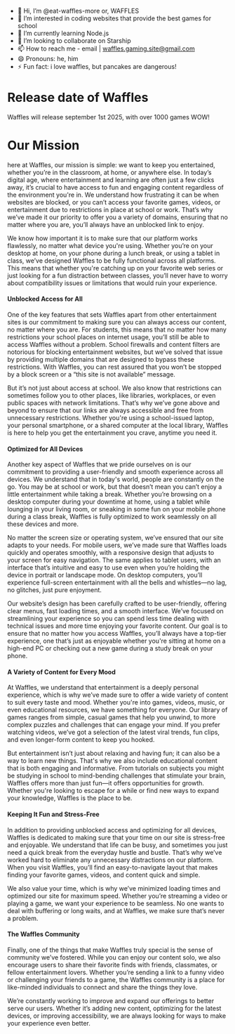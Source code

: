 
- 👋 Hi, I’m @eat-waffles-more or, WAFFLES
- 👀 I’m interested in coding websites that provide the best games for school
- 🌱 I’m currently learning Node.js
- 💞️ I’m looking to collaborate on Starship
- 📫 How to reach me - email | waffles.gaming.site@gmail.com
- 😄 Pronouns: he, him
- ⚡ Fun fact: i love waffles, but pancakes are dangerous!

# Release date of Waffles

Waffles will release september 1st 2025, with over 1000 games WOW!

# Our Mission

here at Waffles, our mission is simple: we want to keep you entertained, whether you’re in the classroom, at home, or anywhere else. In today’s digital age, where entertainment and learning are often just a few clicks away, it’s crucial to have access to fun and engaging content regardless of the environment you're in. We understand how frustrating it can be when websites are blocked, or you can’t access your favorite games, videos, or entertainment due to restrictions in place at school or work. That’s why we’ve made it our priority to offer you a variety of domains, ensuring that no matter where you are, you’ll always have an unblocked link to enjoy.

We know how important it is to make sure that our platform works flawlessly, no matter what device you're using. Whether you’re on your desktop at home, on your phone during a lunch break, or using a tablet in class, we’ve designed Waffles to be fully functional across all platforms. This means that whether you're catching up on your favorite web series or just looking for a fun distraction between classes, you’ll never have to worry about compatibility issues or limitations that would ruin your experience.

#### Unblocked Access for All

One of the key features that sets Waffles apart from other entertainment sites is our commitment to making sure you can always access our content, no matter where you are. For students, this means that no matter how many restrictions your school places on internet usage, you’ll still be able to access Waffles without a problem. School firewalls and content filters are notorious for blocking entertainment websites, but we’ve solved that issue by providing multiple domains that are designed to bypass these restrictions. With Waffles, you can rest assured that you won’t be stopped by a block screen or a “this site is not available” message.

But it’s not just about access at school. We also know that restrictions can sometimes follow you to other places, like libraries, workplaces, or even public spaces with network limitations. That’s why we’ve gone above and beyond to ensure that our links are always accessible and free from unnecessary restrictions. Whether you're using a school-issued laptop, your personal smartphone, or a shared computer at the local library, Waffles is here to help you get the entertainment you crave, anytime you need it.

#### Optimized for All Devices

Another key aspect of Waffles that we pride ourselves on is our commitment to providing a user-friendly and smooth experience across all devices. We understand that in today's world, people are constantly on the go. You may be at school or work, but that doesn’t mean you can’t enjoy a little entertainment while taking a break. Whether you’re browsing on a desktop computer during your downtime at home, using a tablet while lounging in your living room, or sneaking in some fun on your mobile phone during a class break, Waffles is fully optimized to work seamlessly on all these devices and more.

No matter the screen size or operating system, we’ve ensured that our site adapts to your needs. For mobile users, we’ve made sure that Waffles loads quickly and operates smoothly, with a responsive design that adjusts to your screen for easy navigation. The same applies to tablet users, with an interface that’s intuitive and easy to use even when you’re holding the device in portrait or landscape mode. On desktop computers, you’ll experience full-screen entertainment with all the bells and whistles—no lag, no glitches, just pure enjoyment.

Our website’s design has been carefully crafted to be user-friendly, offering clear menus, fast loading times, and a smooth interface. We’ve focused on streamlining your experience so you can spend less time dealing with technical issues and more time enjoying your favorite content. Our goal is to ensure that no matter how you access Waffles, you’ll always have a top-tier experience, one that’s just as enjoyable whether you're sitting at home on a high-end PC or checking out a new game during a study break on your phone.

#### A Variety of Content for Every Mood

At Waffles, we understand that entertainment is a deeply personal experience, which is why we’ve made sure to offer a wide variety of content to suit every taste and mood. Whether you're into games, videos, music, or even educational resources, we have something for everyone. Our library of games ranges from simple, casual games that help you unwind, to more complex puzzles and challenges that can engage your mind. If you prefer watching videos, we’ve got a selection of the latest viral trends, fun clips, and even longer-form content to keep you hooked.

But entertainment isn’t just about relaxing and having fun; it can also be a way to learn new things. That's why we also include educational content that is both engaging and informative. From tutorials on subjects you might be studying in school to mind-bending challenges that stimulate your brain, Waffles offers more than just fun—it offers opportunities for growth. Whether you're looking to escape for a while or find new ways to expand your knowledge, Waffles is the place to be.

#### Keeping It Fun and Stress-Free

In addition to providing unblocked access and optimizing for all devices, Waffles is dedicated to making sure that your time on our site is stress-free and enjoyable. We understand that life can be busy, and sometimes you just need a quick break from the everyday hustle and bustle. That’s why we’ve worked hard to eliminate any unnecessary distractions on our platform. When you visit Waffles, you’ll find an easy-to-navigate layout that makes finding your favorite games, videos, and content quick and simple.

We also value your time, which is why we’ve minimized loading times and optimized our site for maximum speed. Whether you’re streaming a video or playing a game, we want your experience to be seamless. No one wants to deal with buffering or long waits, and at Waffles, we make sure that’s never a problem.

#### The Waffles Community

Finally, one of the things that make Waffles truly special is the sense of community we’ve fostered. While you can enjoy our content solo, we also encourage users to share their favorite finds with friends, classmates, or fellow entertainment lovers. Whether you’re sending a link to a funny video or challenging your friends to a game, the Waffles community is a place for like-minded individuals to connect and share the things they love.

We’re constantly working to improve and expand our offerings to better serve our users. Whether it’s adding new content, optimizing for the latest devices, or improving accessibility, we are always looking for ways to make your experience even better.

